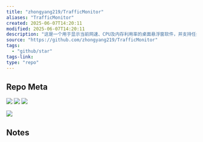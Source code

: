 ```yaml
---
title: "zhongyang219/TrafficMonitor"
aliases: "TrafficMonitor"
created: 2025-06-07T14:20:11
modified: 2025-06-07T14:20:11
description: "这是一个用于显示当前网速、CPU及内存利用率的桌面悬浮窗软件，并支持任务栏显示，支持更换皮肤。"
source: "https://github.com/zhongyang219/TrafficMonitor"
tags:
  - "github/star"
tags-link:
type: "repo"
---
```

## Repo Meta

![](https://img.shields.io/github/stars/zhongyang219/TrafficMonitor?style=for-the-badge&label=stars) ![](https://img.shields.io/github/repo-size/zhongyang219/TrafficMonitor?style=for-the-badge&label=size) ![](https://img.shields.io/github/created-at/zhongyang219/TrafficMonitor?style=for-the-badge&label=since)

[![](https://github-readme-stats.vercel.app/api/pin/?username=zhongyang219&repo=TrafficMonitor&bg_color=00000000)](https://github.com/zhongyang219/TrafficMonitor)

## Notes

